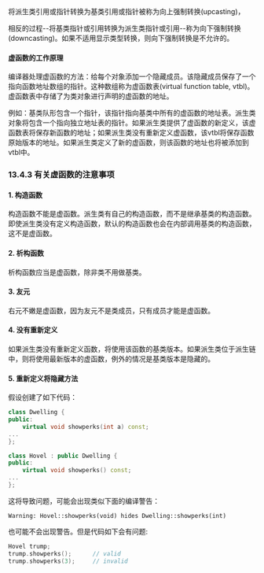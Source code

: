 
将派生类引用或指针转换为基类引用或指针被称为向上强制转换(upcasting)，

相反的过程--将基类指针或引用转换为派生类指针或引用--称为向下强制转换(downcasting)。如果不适用显示类型转换，则向下强制转换是不允许的。

#### 虚函数的工作原理
编译器处理虚函数的方法：给每个对象添加一个隐藏成员。该隐藏成员保存了一个指向函数地址数组的指针。这种数组称为虚函数表(virtual function table, vtbl)。虚函数表中存储了为类对象进行声明的虚函数的地址。

例如：基类队形包含一个指针，该指针指向基类中所有的虚函数的地址表。派生类对象将包含一个指向独立地址表的指针。如果派生类提供了虚函数的新定义，该虚函数表将保存新函数的地址；如果派生类没有重新定义虚函数，该vtbl将保存函数原始版本的地址。如果派生类定义了新的虚函数，则该函数的地址也将被添加到vtbl中。

### 13.4.3 有关虚函数的注意事项

#### 1. 构造函数
构造函数不能是虚函数。派生类有自己的构造函数，而不是继承基类的构造函数。即使派生类没有定义构造函数，默认的构造函数也会在内部调用基类的构造函数，这不是虚函数。

#### 2. 析构函数
析构函数应当是虚函数，除非类不用做基类。

#### 3. 友元
右元不嫩是虚函数，因为友元不是类成员，只有成员才能是虚函数。

#### 4. 没有重新定义
如果派生类没有重新定义函数，将使用该函数的基类版本。如果派生类位于派生链中，则将使用最新版本的虚函数，例外的情况是基类版本是隐藏的。

#### 5. 重新定义将隐藏方法
假设创建了如下代码：
```cpp
class Dwelling {
public:
    virtual void showperks(int a) const;
...
};

class Hovel : public Dwelling {
public:
    virtual void showperks() const;
...
};
```

这将导致问题，可能会出现类似下面的编译警告：
```
Warning: Hovel::showperks(void) hides Dwelling::showperks(int)
```

也可能不会出现警告。但是代码如下会有问题:
```cpp
Hovel trump;
trump.showperks();      // valid
trump.showperks(3);     // invalid
```

